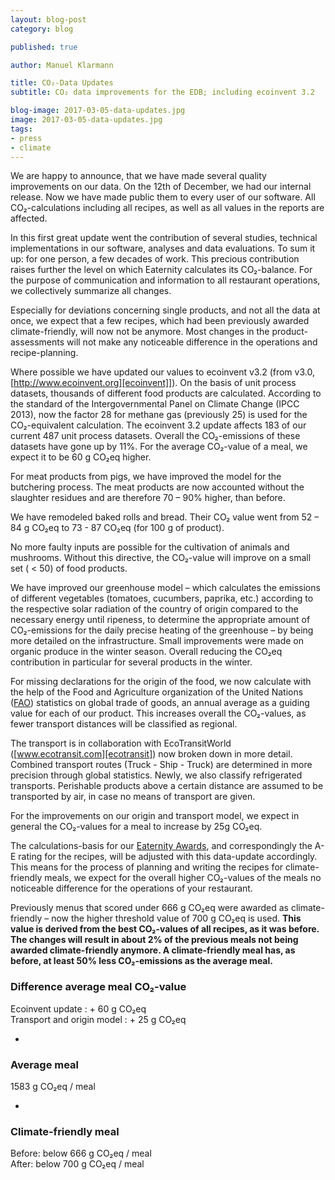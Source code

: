 ```yaml
---
layout: blog-post
category: blog

published: true

author: Manuel Klarmann

title: CO₂-Data Updates
subtitle: CO₂ data improvements for the EDB; including ecoinvent 3.2

blog-image: 2017-03-05-data-updates.jpg
image: 2017-03-05-data-updates.jpg
tags:
- press
- climate
---
```


We are happy to announce, that we have made several quality improvements on our
data. On the 12th of December, we had our internal release. Now we have made
public them to every user of our software. All CO₂-calculations including all
recipes, as well as all values in the reports are affected.

In this first great update went the contribution of several studies, technical
implementations in our software, analyses and data evaluations. To sum it up:
for one person, a few decades of work. This precious contribution raises further
the level on which Eaternity calculates its CO₂-balance. For the purpose of
communication and information to all restaurant operations, we collectively
summarize all changes.

Especially for deviations concerning single products, and not all the data at
once, we expect that a few recipes, which had been previously awarded
climate-friendly, will now not be anymore. Most changes in the
product-assessments will not make any noticeable difference in the operations
and recipe-planning.

Where possible we have updated our values to ecoinvent v3.2 (from v3.0,
[http://www.ecoinvent.org][ecoinvent]]). On the basis of unit process datasets,
thousands of different food products are calculated. According to the standard
of the Intergovernmental Panel on Climate Change (IPCC 2013), now the factor 28
for methane gas (previously 25) is used for the CO₂-equivalent calculation. The
ecoinvent 3.2 update affects 183 of our current 487 unit process datasets.
Overall the CO₂-emissions of these datasets have gone up by 11%. For the average
CO₂-value of a meal, we expect it to be 60 g CO₂eq higher.

For meat products from pigs, we have improved the model for the butchering
process. The meat products are now accounted without the slaughter residues and
are therefore 70 – 90% higher, than before.

We have remodeled baked rolls and bread. Their CO₂ value went from 52 – 84 g
CO₂eq to 73 - 87 CO₂eq (for 100 g of product).

No more faulty inputs are possible for the cultivation of animals and mushrooms.
Without this directive, the CO₂-value will improve on a small set ( < 50) of
food products.

We have improved our greenhouse model – which calculates the emissions of
different vegetables (tomatoes, cucumbers, paprika, etc.) according to the
respective solar radiation of the country of origin compared to the necessary
energy until ripeness, to determine the appropriate amount of CO₂-emissions for
the daily precise heating of the greenhouse – by being more detailed on the
infrastructure. Small improvements were made on organic produce in the winter
season. Overall reducing the CO₂eq contribution in particular for several
products in the winter.

For missing declarations for the origin of the food, we now calculate with the
help of the Food and Agriculture organization of the United Nations ([FAO][fao])
statistics on global trade of goods, an annual average as a guiding value for
each of our product. This increases overall the CO₂-values, as fewer transport
distances will be classified as regional.

The transport is in collaboration with EcoTransitWorld
([www.ecotransit.com][ecotransit]) now broken down in more detail. Combined
transport routes (Truck - Ship - Truck) are determined in more precision through
global statistics. Newly, we also classify refrigerated transports. Perishable
products above a certain distance are assumed to be transported by air, in case
no means of transport are given.

For the improvements on our origin and transport model, we expect in general the
CO₂-values for a meal to increase by 25g CO₂eq.

The calculations-basis for our [Eaternity Awards][award], and correspondingly the
A-E rating for the recipes, will be adjusted with this data-update accordingly.
This means for the process of planning and writing the recipes for
climate-friendly meals, we expect for the overall higher CO₂-values of the meals
no noticeable difference for the operations of your restaurant.

Previously menus that scored under 666 g CO₂eq were awarded as climate-friendly
– now the higher threshold value of 700 g CO₂eq is used. **This value is derived
from the best CO₂-values of all recipes, as it was before. The changes will
result in about 2% of the previous meals not being awarded climate-friendly
anymore. A climate-friendly meal has, as before, at least 50% less CO₂-emissions
as the average meal.**

### Difference average meal CO₂-value

Ecoinvent update : + 60 g CO₂eq\
Transport and origin model : + 25 g CO₂eq

-

### Average meal

1583 g CO₂eq / meal

-

### Climate-friendly meal

Before: below 666 g CO₂eq / meal\
After: below 700 g CO₂eq / meal

[award]: http://www.eaternity.org/meals/#award
[ecotransit]: www.ecotransit.com
[ecoinvent]: http://www.ecoinvent.org/database/ecoinvent-32/ecoinvent-32.html
[fao]: http://www.fao.org/statistics/en/
